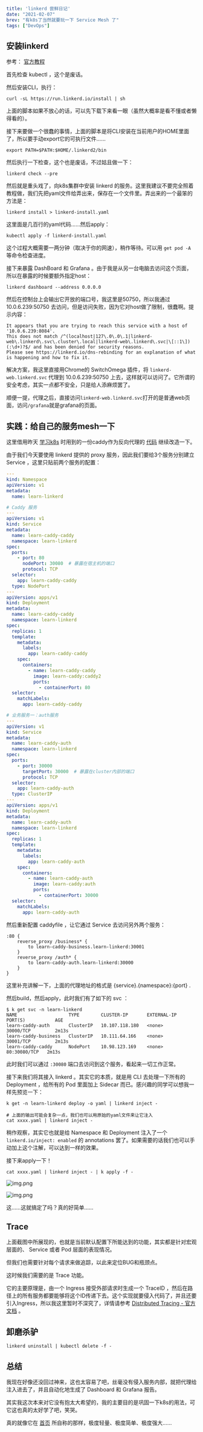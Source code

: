 ```yaml lw-blog-meta
title: 'linkerd 尝鲜日记'
date: "2021-02-07"
brev: "有k8s了当然就要玩一下 Service Mesh 了"
tags: ["DevOps"]
```

## 安装linkerd

参考： [官方教程](https://linkerd.io/2/getting-started/) 

首先检查 kubectl ，这个是废话。

然后安装CLI，执行：

```shell
curl -sL https://run.linkerd.io/install | sh
```

上面的脚本如果不放心的话，可以先下载下来看一眼（虽然大概率是看不懂或者懒得看的）。

接下来要做一个很蠢的事情，上面的脚本是将CLI安装在当前用户的HOME里面了，所以要手动export它的可执行文件……

```shell
export PATH=$PATH:$HOME/.linkerd2/bin
```

然后执行一下检查，这个也是废话，不过姑且做一下：

```shell
linkerd check --pre
```

然后就是重头戏了，向k8s集群中安装 linkerd 的服务。这里我建议不要完全照着教程做，我们先把yaml文件给弄出来，保存在一个文件里。弄出来的一个最笨的方法是：

```shell
linkerd install > linkerd-install.yaml 
```

这里面是几百行的yaml代码……然后apply：

```shell
kubectl apply -f linkerd-install.yaml 
```

这个过程大概需要一两分钟（取决于你的网速），稍作等待。可以用 `get pod -A` 等命令检查进度。

接下来暴露 DashBoard 和 Grafana 。由于我是从另一台电脑去访问这个页面，所以在暴露的时候要额外指定host：

```shell
linkerd dashboard --address 0.0.0.0
```

然后在控制台上会输出它开放的端口号，我这里是50750，所以我通过 10.0.6.239:50750 去访问，但是访问失败，因为它对host做了限制，很蠢啊。提示内容：

```text
It appears that you are trying to reach this service with a host of '10.0.6.239:8084'.
This does not match /^(localhost|127\.0\.0\.1|linkerd-web\.linkerd\.svc\.cluster\.local|linkerd-web\.linkerd\.svc|\[::1\])(:\d+)?$/ and has been denied for security reasons.
Please see https://linkerd.io/dns-rebinding for an explanation of what is happening and how to fix it.
```

解决方案，我这里直接用Chrome的 SwitchOmega 插件，将 `linkerd-web.linkerd.svc` 代理到 10.0.6.239:50750 上去，这样就可以访问了。它所谓的安全考虑，其实一点都不安全，只是给人添麻烦罢了。

顺便一提，代理之后，直接访问`linkerd-web.linkerd.svc`打开的是普通web页面，访问`/grafana`就是grafana的页面。

## 实践：给自己的服务mesh一下

这里借用昨天 [学习k8s](../2021/210206-learn-k8s.md) 时用到的一份caddy作为反向代理的 [代码](https://github.com/Saodd/learn-caddy) 继续改造一下。

由于我们今天要使用 linkerd 提供的 proxy 服务，因此我们要给3个服务分别建立 Service ，这里只贴前两个服务的配置：

```yaml
---
kind: Namespace
apiVersion: v1
metadata:
  name: learn-linkerd

# Caddy 服务
---
apiVersion: v1
kind: Service
metadata:
  name: learn-caddy-caddy
  namespace: learn-linkerd
spec:
  ports:
    - port: 80
      nodePort: 30080  # 暴露在宿主机的端口
      protocol: TCP
  selector:
    app: learn-caddy-caddy
  type: NodePort
---
apiVersion: apps/v1
kind: Deployment
metadata:
  name: learn-caddy-caddy
  namespace: learn-linkerd
spec:
  replicas: 1
  template:
    metadata:
      labels:
        app: learn-caddy-caddy
    spec:
      containers:
        - name: learn-caddy-caddy
          image: learn-caddy:caddy2
          ports:
            - containerPort: 80
  selector:
    matchLabels:
      app: learn-caddy-caddy

# 业务服务一：auth服务
---
apiVersion: v1
kind: Service
metadata:
  name: learn-caddy-auth
  namespace: learn-linkerd
spec:
  ports:
    - port: 30000
      targetPort: 30000  # 暴露在cluster内部的端口
      protocol: TCP
  selector:
    app: learn-caddy-auth
  type: ClusterIP
---
apiVersion: apps/v1
kind: Deployment
metadata:
  name: learn-caddy-auth
  namespace: learn-linkerd
spec:
  replicas: 1
  template:
    metadata:
      labels:
        app: learn-caddy-auth
    spec:
      containers:
        - name: learn-caddy-auth
          image: learn-caddy:auth
          ports:
            - containerPort: 30000
  selector:
    matchLabels:
      app: learn-caddy-auth
```

然后重新配置 caddyfile ，让它通过 Service 去访问另外两个服务：

```text
:80 {
    reverse_proxy /business* {
        to learn-caddy-business.learn-linkerd:30001
    }
    reverse_proxy /auth* {
        to learn-caddy-auth.learn-linkerd:30000
    }
}
```

这里补充讲解一下，上面的代理地址的格式是 {service}.{namespace}:{port} .

然后build，然后apply，此时我们有了如下的 svc ：

```shell
$ k get svc -n learn-linkerd
NAME                   TYPE        CLUSTER-IP       EXTERNAL-IP   PORT(S)           AGE
learn-caddy-auth       ClusterIP   10.107.118.180   <none>        30000/TCP         2m13s
learn-caddy-business   ClusterIP   10.111.64.166    <none>        30001/TCP         2m13s
learn-caddy-caddy      NodePort    10.98.123.169    <none>        80:30080/TCP   2m13s
```

此时我们可以通过 `:30080` 端口去访问到这个服务，看起来一切工作正常。

接下来我们将其接入 linkerd 。其实它的本质，就是用 CLI 去处理一下所有的 Deployment ，给所有的 Pod 里面加上 Sidecar 而已。感兴趣的同学可以想我一样先预览一下：

```shell
k get -n learn-linkerd deploy -o yaml | linkerd inject -

# 上面的输出可能会复杂一点，我们也可以用原始的yaml文件来让它注入
cat xxxx.yaml | linkerd inject -
```

稍作观察，其实它也就是给 Namespace 和 Deployment 注入了一个 `linkerd.io/inject: enabled` 的 annotations 罢了。如果需要的话我们也可以手动加上这个注解，可以达到一样的效果。

接下来apply一下！

```shell
cat xxxx.yaml | linkerd inject - | k apply -f -
```

![img.png](../pic/2021/Snipaste_2021-02-07_19-08-13.png)

![img.png](../pic/2021/Snipaste_2021-02-07_17-53-32.png)

这……这就搞定了吗？真的好简单……

## Trace

上面截图中所展现的，也就是当前默认配置下所能达到的功能，其实都是针对宏观层面的、 Service 或者 Pod 层面的表现情况。

但我们也需要针对每个请求来做追踪，以此来定位BUG和瓶颈点。

这时候我们需要的是 Trace 功能。

它的主要原理是，由一个 Ingress 接受外部请求时生成一个 TraceID ，然后在路径上的所有服务都要能够将这个ID传递下去。这个实现就要侵入代码了，并且还要引入Ingress，所以我这里暂时不深究了，详情请参考 [Distributed Tracing - 官方文档](https://linkerd.io/2/features/distributed-tracing/) 。

## 卸磨杀驴

```shell
linkerd uninstall | kubectl delete -f -
```

## 总结

我现在好像还没回过神来，这也太容易了吧，丝毫没有侵入服务内部，就把代理给注入进去了，并且自动化地生成了 Dashboard 和 Grafana 报告。

其实我这次本来对它没有抱太大希望的，我的主要目的是巩固一下k8s的用法，可它这也真的太好学了吧，笑哭。

真的就像它在 [首页](https://linkerd.io/) 所自称的那样，极度轻量、极度简单、极度强大……
